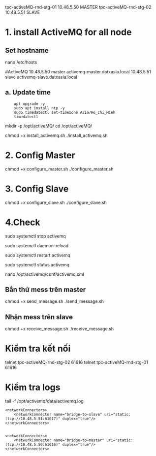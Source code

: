 tpc-activeMQ-rnd-stg-01     10.48.5.50      MASTER
tpc-activeMQ-rnd-stg-02     10.48.5.51      SLAVE

# 1. install ActiveMQ for all node

## Set hostname
nano /etc/hosts

#ActiveMQ
10.48.5.50      master          activemq-master.datxasia.local
10.48.5.51      slave           activemq-slave.datxasia.local

## a. Update time
        apt upgrade -y
        sudo apt install ntp -y
        sudo timedatectl set-timezone Asia/Ho_Chi_Minh
        timedatectl

mkdir -p /opt/activeMQ/
cd /opt/activeMQ/ 

chmod +x install_activemq.sh
./install_activemq.sh

# 2. Config Master

chmod +x configure_master.sh
./configure_master.sh

# 3. Config Slave
chmod +x configure_slave.sh
./configure_slave.sh

# 4.Check 
sudo systemctl stop activemq

sudo systemctl daemon-reload

sudo systemctl restart activemq

sudo systemctl status activemq

nano /opt/activemq/conf/activemq.xml
## Bắn thử mess trên master
chmod +x send_message.sh
./send_message.sh


## Nhận mess trên slave
chmod +x receive_message.sh
./receive_message.sh

# Kiểm tra kết nối
telnet tpc-activeMQ-rnd-stg-02 61616
telnet tpc-activeMQ-rnd-stg-01 61616

# Kiểm tra logs
tail -f /opt/activemq/data/activemq.log





    <networkConnectors>
        <networkConnector name="bridge-to-slave" uri="static:(tcp://10.48.5.51:61617)" duplex="true"/>
    </networkConnectors>


    <networkConnectors>
        <networkConnector name="bridge-to-master" uri="static:(tcp://10.48.5.50:61616)" duplex="true"/>
    </networkConnectors>